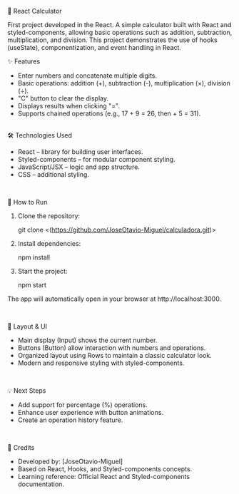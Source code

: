 🧮 React Calculator

First project developed in the React. A simple calculator built with React and styled-components, allowing basic operations such as addition, subtraction, multiplication, and division.
This project demonstrates the use of hooks (useState), componentization, and event handling in React.
<br />

✨ Features

- Enter numbers and concatenate multiple digits.
- Basic operations: addition (+), subtraction (-), multiplication (×), division (÷).
- "C" button to clear the display.
- Displays results when clicking "=".
- Supports chained operations (e.g., 17 + 9 = 26, then + 5 = 31).

<br />
🛠 Technologies Used

- React – library for building user interfaces.
- Styled-components – for modular component styling.
- JavaScript/JSX – logic and app structure.
- CSS – additional styling.
<br />


🚀 How to Run

1. Clone the repository:

   git clone <(https://github.com/JoseOtavio-Miguel/calculadora.git)>

2. Install dependencies:

   npm install

3. Start the project:

   npm start

The app will automatically open in your browser at http://localhost:3000.

<br />

🎨 Layout & UI

- Main display (Input) shows the current number.
- Buttons (Button) allow interaction with numbers and operations.
- Organized layout using Rows to maintain a classic calculator look.
- Modern and responsive styling with styled-components.
<br />

💡 Next Steps

- Add support for percentage (%) operations.
- Enhance user experience with button animations.
- Create an operation history feature.
<br />

📝 Credits

- Developed by: [JoseOtavio-Miguel]
- Based on React, Hooks, and Styled-components concepts.
- Learning reference: Official React and Styled-components documentation.
